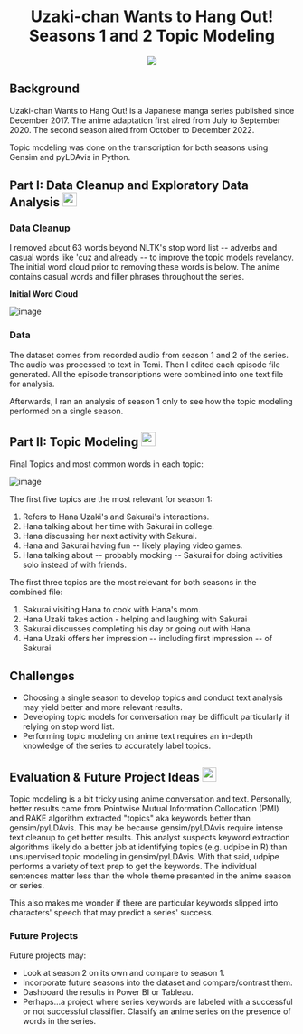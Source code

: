 <div align = "center">
     <h1>Uzaki-chan Wants to Hang Out! Seasons 1 and 2 Topic Modeling</h1>
 
<img src = "https://www.gamenguides.com/wp-content/uploads/2020/08/uzaki-chan-wants-to-hang-out-0829.jpg" />
</div>


<h2>Background</h2> 

Uzaki-chan Wants to Hang Out! is a Japanese manga series published since December 2017. The anime adaptation first aired from July to September 2020. The second season aired from October to December 2022. 

Topic modeling was done on the transcription for both seasons using Gensim and pyLDAvis in Python. 

<h2> Part I: Data Cleanup and Exploratory Data Analysis <img src ="https://th.bing.com/th/id/OIP.j5Vj7VYXdSuB0Cho-HbMpgHaHa?pid=ImgDet&rs=1" height = 25, width = 25 />

</h2>

<h3>Data Cleanup</h3>

I removed about 63 words beyond NLTK's stop word list -- adverbs and casual words like 'cuz and already -- to improve the topic models revelancy. The initial word cloud prior to removing these words is below. The anime contains casual words and filler phrases throughout the series. 

<b>Initial Word Cloud</b>

![image](https://github.com/rakimreid/uzaki-chan-topic-modeling/assets/23224784/818a875d-3779-47b2-a58f-c6343b35a496)

<h3>Data</h3> 

The dataset comes from recorded audio from season 1 and 2 of the series. The audio was processed to text in Temi. Then I edited each episode file generated. All the episode transcriptions were combined into one text file for analysis. 

Afterwards, I ran an analysis of season 1 only to see how the topic modeling performed on a single season.  

<h2> Part II: Topic Modeling

<img src ="https://th.bing.com/th/id/OIP.4u9QjWljrMuY5CL7nGzRkQHaFj?w=273&h=205&c=7&r=0&o=5&dpr=1.3&pid=1.7" height = 25, width = 25 />
</h2>
     
Final Topics and most common words in each topic:

![image](https://github.com/rakimreid/uzaki-chan-topic-modeling/assets/23224784/0717bae6-74e7-47f0-943d-5c0ffba05d97)

The first five topics are the most relevant for season 1: 

1) Refers to Hana Uzaki's and Sakurai's interactions.
2) Hana talking about her time with Sakurai in college.
3) Hana discussing her next activity with Sakurai.
4) Hana and Sakurai having fun -- likely playing video games.
5) Hana talking about -- probably mocking -- Sakurai for doing activities solo instead of with friends. 
     
The first three topics are the most relevant for both seasons in the combined file: 

1) Sakurai visiting Hana to cook with Hana's mom. 
2) Hana Uzaki takes action - helping and laughing with Sakurai
3) Sakurai discusses completing his day or going out with Hana.      
4) Hana Uzaki offers her impression -- including first impression -- of Sakurai


<h2>Challenges</h2>

* Choosing a single season to develop topics and conduct text analysis may yield better and more relevant results.
* Developing topic models for conversation may be difficult particularly if relying on stop word list.
* Performing topic modeling on anime text requires an in-depth knowledge of the series to accurately label topics. 

<h2>Evaluation & Future Project Ideas 
<img src ="https://th.bing.com/th/id/R.b8644db24930cf9363566896d5253aec?rik=7SL6mGoqlQ0TNQ&riu=http%3a%2f%2fmedia.istockphoto.com%2fvectors%2fsaturn-vector-id165600450%3fk%3d6%26m%3d165600450%26s%3d612x612%26w%3d0%26h%3drEvVMsd4l40ib7bcrQzr1TzjkbLgRpcYPYGpYhJ9Nxo%3d&ehk=KabbCN8zzWnhbNSUIRMIS8eS0lrYNF2gRndPFaAxmOg%3d&risl=&pid=ImgRaw&r=0" height = 25, width = 25 />
</h2> 

Topic modeling is a bit tricky using anime conversation and text. Personally, better results came from Pointwise Mutual Information Collocation (PMI) and RAKE algorithm extracted "topics" aka keywords better than gensim/pyLDAvis. This may be because gensim/pyLDAvis require intense text cleanup to get better results. This analyst suspects keyword extraction algorithms likely do a better job at identifying topics (e.g. udpipe in R) than unsupervised topic modeling in gensim/pyLDAvis. With that said, udpipe performs a variety of text prep to get the keywords. The individual sentences matter less than the whole theme presented in the anime season or series.  

This also makes me wonder if there are particular keywords slipped into characters' speech that may predict a series' success. 

<h3>Future Projects</h3>

Future projects may:

* Look at season 2 on its own and compare to season 1.
* Incorporate future seasons into the dataset and compare/contrast them.
* Dashboard the results in Power BI or Tableau.
* Perhaps...a project where series keywords are labeled with a successful or not successful classifier. Classify an anime series on the presence of words in the series.



     

